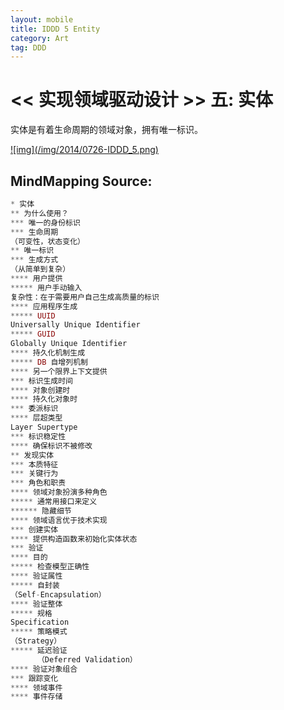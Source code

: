 ```yaml
---
layout: mobile
title: IDDD 5 Entity
category: Art
tag: DDD
---
```


<< 实现领域驱动设计 >> 五: 实体
=====================

实体是有着生命周期的领域对象，拥有唯一标识。
	

<a href="/img/2014/0726-IDDD_5.png" target="_blank">
![img](/img/2014/0726-IDDD_5.png)
</a>

MindMapping Source:
------------------
```php
* 实体
** 为什么使用？
*** 唯一的身份标识
*** 生命周期
（可变性，状态变化）
** 唯一标识
*** 生成方式
（从简单到复杂）
**** 用户提供
***** 用户手动输入
复杂性：在于需要用户自己生成高质量的标识
**** 应用程序生成
***** UUID
Universally Unique Identifier
***** GUID
Globally Unique Identifier
**** 持久化机制生成
***** DB 自增列机制
**** 另一个限界上下文提供
*** 标识生成时间
**** 对象创建时
**** 持久化对象时
*** 委派标识
**** 层超类型
Layer Supertype
*** 标识稳定性
**** 确保标识不被修改
** 发现实体
*** 本质特征
*** 关键行为
*** 角色和职责
**** 领域对象扮演多种角色
***** 通常用接口来定义
****** 隐藏细节
**** 领域语言优于技术实现
*** 创建实体
**** 提供构造函数来初始化实体状态
*** 验证
**** 目的
***** 检查模型正确性
**** 验证属性
***** 自封装
（Self-Encapsulation）
**** 验证整体
***** 规格
Specification
***** 策略模式
（Strategy）
***** 延迟验证
      （Deferred Validation）
**** 验证对象组合
*** 跟踪变化
**** 领域事件
**** 事件存储

```
